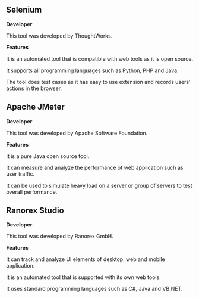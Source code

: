 ## Selenium
**Developer**

This tool was developed by ThoughtWorks.

**Features**

It is an automated tool that is compatible with web tools as it is open source.

It supports all programming languages such as Python, PHP and Java.

The tool does test cases as it has easy to use extension and records users’ actions in the browser.

## Apache JMeter
**Developer**

This tool was developed by Apache Software Foundation.

**Features**

It is a pure Java open source tool.

It can measure and analyze the performance of web application such as user traffic.

It can be used to simulate heavy load on a server or group of servers to test overall performance.

## Ranorex Studio
**Developer**

This tool was developed by Ranorex GmbH.

**Features**

It can track and analyze UI elements of desktop, web and mobile application.

It is an automated tool that is supported with its own web tools.

It uses standard programming languages such as C#, Java and VB.NET.
